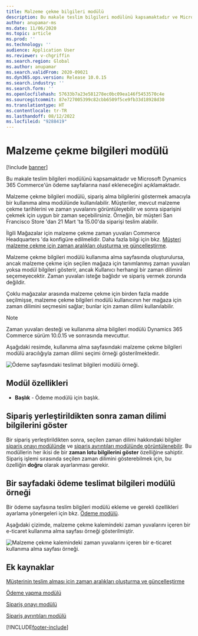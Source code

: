 ```yaml
---
title: Malzeme çekme bilgileri modülü
description: Bu makale teslim bilgileri modülünü kapsamaktadır ve Microsoft Dynamics 365 Commerce'ün ödeme sayfalarına nasıl ekleneceğini açıklamaktadır.
author: anupamar-ms
ms.date: 11/06/2020
ms.topic: article
ms.prod: ''
ms.technology: ''
audience: Application User
ms.reviewer: v-chgriffin
ms.search.region: Global
ms.author: anupamar
ms.search.validFrom: 2020-09021
ms.dyn365.ops.version: Release 10.0.15
ms.search.industry: ''
ms.search.form: ''
ms.openlocfilehash: 57633b7a23e581278ec0bc09ea146f5453570c4e
ms.sourcegitcommit: 87e727005399c82cbb6509f5ce9fb33d18928d30
ms.translationtype: HT
ms.contentlocale: tr-TR
ms.lasthandoff: 08/12/2022
ms.locfileid: "9288419"
---
```

# <a name="pickup-information-module"></a>Malzeme çekme bilgileri modülü

[!include [banner](includes/banner.md)]

Bu makale teslim bilgileri modülünü kapsamaktadır ve Microsoft Dynamics 365 Commerce'ün ödeme sayfalarına nasıl ekleneceğini açıklamaktadır.

Malzeme çekme bilgileri modülü, sipariş alma bilgilerini göstermek amacıyla bir kullanıma alma modülünde kullanılabilir. Müşteriler, mevcut malzeme çekme tarihlerini ve zaman yuvalarını görüntüleyebilir ve sonra siparişini çekmek için uygun bir zaman seçebilirsiniz. Örneğin, bir müşteri San Francisco Store 'dan 21 Mart 'ta 15.00'da siparişi teslim alabilir.

İlgili Mağazalar için malzeme çekme zaman yuvaları Commerce Headquarters 'da konfigüre edilmelidir. Daha fazla bilgi için bkz. [Müşteri malzeme çekme için zaman aralıkları oluşturma ve güncelleştirme](dev-itpro/pickup-timeslots.md).

Malzeme çekme bilgileri modülü kullanıma alma sayfasında oluşturulursa, ancak malzeme çekme için seçilen mağaza için tanımlanmış zaman yuvaları yoksa modül bilgileri gösterir, ancak Kullanıcı herhangi bir zaman dilimini seçemeyecektir. Zaman yuvaları isteğe bağlıdır ve sipariş vermek zorunda değildir.

Çoklu mağazalar arasında malzeme çekme için birden fazla madde seçilmişse, malzeme çekme bilgileri modülü kullanıcının her mağaza için zaman dilimini seçmesini sağlar; bunlar için zaman dilimi kullanılabilir.

> [!NOTE]
> Zaman yuvaları desteği ve kullanıma alma bilgileri modülü Dynamics 365 Commerce sürüm 10.0.15 ve sonrasında mevcuttur.

Aşağıdaki resimde, kullanıma alma sayfasındaki malzeme çekme bilgileri modülü aracılığıyla zaman dilimi seçimi örneği gösterilmektedir.

![Ödeme sayfasındaki teslimat bilgileri modülü örneği.](./dev-itpro/media/Curbside_timeslot_eCommerce.PNG)

## <a name="module-properties"></a>Modül özellikleri

- **Başlık** - Ödeme modülü için başlık.

## <a name="show-time-slot-information-after-an-order-is-placed"></a>Sipariş yerleştirildikten sonra zaman dilimi bilgilerini göster

Bir sipariş yerleştirildikten sonra, seçilen zaman dilimi hakkındaki bilgiler [sipariş onayı modülünde](order-confirmation-module.md) ve [sipariş ayrıntıları modülünde görüntülenebilir](account-management.md#order-details-page). Bu modüllerin her ikisi de bir **zaman lotu bilgilerini göster** özelliğine sahiptir. Sipariş işlemi sırasında seçilen zaman dilimini gösterebilmek için, bu özelliğin **doğru** olarak ayarlanması gerekir.

## <a name="add-a-checkout-pickup-information-module-to-a-page"></a>Bir sayfadaki ödeme teslimat bilgileri modülü örneği

Bir ödeme sayfasına teslim bilgileri modülü ekleme ve gerekli özellikleri ayarlama yönergeleri için bkz. [Ödeme modülü](add-checkout-module.md).

Aşağıdaki çizimde, malzeme çekme kalemindeki zaman yuvalarını içeren bir e-ticaret kullanıma alma sayfası örneği gösterilmiştir.

![Malzeme çekme kalemindeki zaman yuvalarını içeren bir e-ticaret kullanıma alma sayfası örneği.](./dev-itpro/media/Curbside_timeslot_eCommerce_checkoutsummary.PNG)

## <a name="additional-resources"></a>Ek kaynaklar

[Müşterinin teslim alması için zaman aralıkları oluşturma ve güncelleştirme](dev-itpro/pickup-timeslots.md)

[Ödeme yapma modülü](add-checkout-module.md)

[Sipariş onayı modülü](order-confirmation-module.md)

[Sipariş ayrıntıları modülü](account-management.md)


[!INCLUDE[footer-include](../includes/footer-banner.md)]
